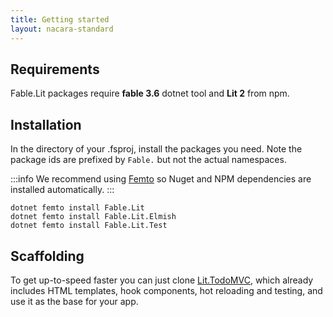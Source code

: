 ```yaml
---
title: Getting started
layout: nacara-standard
---
```


## Requirements

Fable.Lit packages require **fable 3.6** dotnet tool and **Lit 2** from npm.

## Installation

In the directory of your .fsproj, install the packages you need. Note the package ids are prefixed by `Fable.` but not the actual namespaces.

:::info
We recommend using [Femto](https://github.com/Zaid-Ajaj/Femto) so Nuget and NPM dependencies are installed automatically.
:::

```
dotnet femto install Fable.Lit
dotnet femto install Fable.Lit.Elmish
dotnet femto install Fable.Lit.Test
```

## Scaffolding

To get up-to-speed faster you can just clone [Lit.TodoMVC](https://github.com/alfonsogarciacaro/Lit.TodoMVC), which already includes HTML templates, hook components, hot reloading and testing, and use it as the base for your app.
